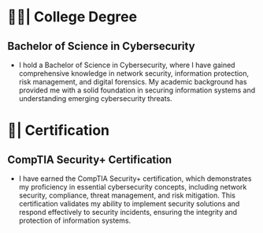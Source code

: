 # 🧑‍🎓| College Degree
## Bachelor of Science in Cybersecurity
* I hold a Bachelor of Science in Cybersecurity, where I have gained comprehensive knowledge in network security, information protection, risk management, and digital forensics. My academic background has provided me with a solid foundation in securing information systems and understanding emerging cybersecurity threats.

# 🏅| Certification
## CompTIA Security+ Certification
* I have earned the CompTIA Security+ certification, which demonstrates my proficiency in essential cybersecurity concepts, including network security, compliance, threat management, and risk mitigation. This certification validates my ability to implement security solutions and respond effectively to security incidents, ensuring the integrity and protection of information systems.
